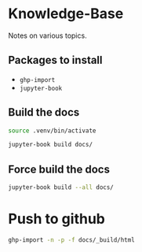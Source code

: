 # Knowledge-Base
Notes on various topics.

## Packages to install

* `ghp-import`
* `jupyter-book`

## Build the docs

```sh
source .venv/bin/activate
```


```sh
jupyter-book build docs/
```

## Force build the docs

```sh
jupyter-book build --all docs/
```
# Push to github

```sh
ghp-import -n -p -f docs/_build/html
```